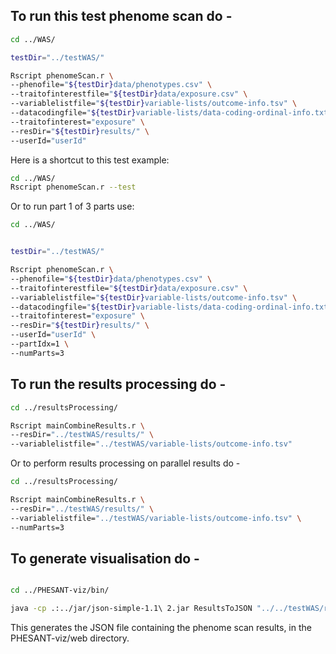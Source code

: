 
## To run this test phenome scan do -

```bash
cd ../WAS/

testDir="../testWAS/"

Rscript phenomeScan.r \
--phenofile="${testDir}data/phenotypes.csv" \
--traitofinterestfile="${testDir}data/exposure.csv" \
--variablelistfile="${testDir}variable-lists/outcome-info.tsv" \
--datacodingfile="${testDir}variable-lists/data-coding-ordinal-info.txt" \
--traitofinterest="exposure" \
--resDir="${testDir}results/" \
--userId="userId"
```

Here is a shortcut to this test example:

```bash
cd ../WAS/
Rscript phenomeScan.r --test
```

Or to run part 1 of 3 parts use:

```bash
cd ../WAS/


testDir="../testWAS/"

Rscript phenomeScan.r \
--phenofile="${testDir}data/phenotypes.csv" \
--traitofinterestfile="${testDir}data/exposure.csv" \
--variablelistfile="${testDir}variable-lists/outcome-info.tsv" \
--datacodingfile="${testDir}variable-lists/data-coding-ordinal-info.txt" \
--traitofinterest="exposure" \
--resDir="${testDir}results/" \
--userId="userId" \
--partIdx=1 \
--numParts=3
```



## To run the results processing do -

```bash
cd ../resultsProcessing/

Rscript mainCombineResults.r \
--resDir="../testWAS/results/" \
--variablelistfile="../testWAS/variable-lists/outcome-info.tsv"
```

Or to perform results processing on parallel results do - 

```bash
cd ../resultsProcessing/

Rscript mainCombineResults.r \
--resDir="../testWAS/results/" \
--variablelistfile="../testWAS/variable-lists/outcome-info.tsv" \
--numParts=3
```

## To generate visualisation do - 

```bash

cd ../PHESANT-viz/bin/

java -cp .:../jar/json-simple-1.1\ 2.jar ResultsToJSON "../../testWAS/results/results-combined.txt" "../node-positions.csv" "../web/java-json.json"

```

This generates the JSON file containing the phenome scan results, in the PHESANT-viz/web directory.


